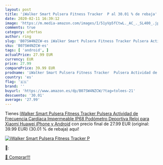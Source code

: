 ```yaml
---
layout: post
title: 'iWalker Smart Pulsera Fitness Tracker  P al 30.01 % de rebaja'
date: 2020-02-11 16:39:12
image: 'https://m.media-amazon.com/images/I/51yVp5fCtwL._AC_._SL400_.jpg'
comments: true
category: ofertas
author: ring
slug: 'B07SW4NZCW-es iWalker Smart Pulsera Fitness Tracker Pulsera Actividad de...'
sku: 'B07SW4NZCW-es'
tags: [ 'android', ]
actualPrice: 27.99 EUR
currency: EUR
price: 27.99
comparePrice: 39.99 EUR
prodname: 'iWalker Smart Pulsera Fitness Tracker  Pulsera Actividad de Frecuencia Cardíaca  Impermeable IP68  Podómetro Deportiva Reloj para Xiaomi  Huawei  iPhone y Android'
country: 'es'
flag: '🇪🇸'
brand: ''
buyurl: 'https://www.amazon.es/dp/B07SW4NZCW/?tag=tolees-21'
descuento: '30.01'
average: '27.99'
---
```


Tienes [iWalker Smart Pulsera Fitness Tracker  Pulsera Actividad de Frecuencia Cardíaca  Impermeable IP68  Podómetro Deportiva Reloj para Xiaomi  Huawei  iPhone y Android](https://www.amazon.es/dp/B07SW4NZCW/?tag=tolees-21) con precio final de  27.99 EUR (original: 39.99 EUR) (30.01 %  de rebaja) aqui!

[![iWalker Smart Pulsera Fitness Tracker  P](https://m.media-amazon.com/images/I/51yVp5fCtwL._AC_._SL400_.jpg)](https://www.amazon.es/dp/B07SW4NZCW/?tag=tolees-21)

🔎:


[🛒 Comprar!!!](https://www.amazon.es/dp/B07SW4NZCW/?tag=tolees-21)
